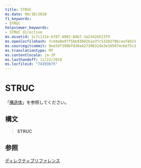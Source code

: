 ```yaml
---
title: STRUC
ms.date: 08/30/2018
f1_keywords:
- STRUC
helpviewer_keywords:
- STRUC directive
ms.assetid: 1c7c131e-b787-4902-8db7-3a2342e523f9
ms.openlocfilehash: fcd4a0e97f5bb93b02b1e3fc53202796ceaf8d15
ms.sourcegitcommit: 9ee5df398bfd30a42739632de3e165874cb675c3
ms.translationtype: MT
ms.contentlocale: ja-JP
ms.lasthandoff: 11/22/2019
ms.locfileid: "74393675"
---
```

# <a name="struc"></a>STRUC

「[構造体](../../assembler/masm/struct-masm.md)」を参照してください。

## <a name="syntax"></a>構文

> **STRUC**

## <a name="see-also"></a>参照

[ディレクティブリファレンス](directives-reference.md)

